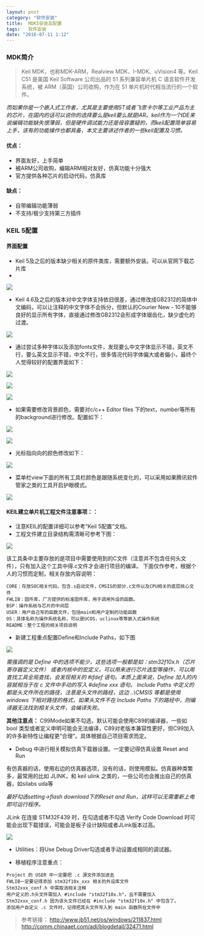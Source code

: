 ```yaml
---
layout: post
category: "软件安装"
title:  MDK5安装及配置
tags:   软件安装
date: "2016-07-11 1:12"
---
```



### MDK简介

> Keil MDK，也称MDK-ARM，Realview MDK、I-MDK、uVision4 等。Keil C51 是美国 Keil Software 公司出品的 51 系列兼容单片机 C 语言软件开发系统，被 ARM（英国）公司收购，作为在 51 单片机时代相当流行的一个软件。

*而如果你是一个嵌入式工作者，尤其是主要使用ST或者飞思卡尔等工业产品为主的芯片，在国内的话可以说你的选择要么是keil要么就是IAR。keil作为一个IDE来说编辑功能缺失恨薄弱，但是硬件调试能力还是毋容置疑的，而keil配置简单容易上手，该有的功能操作也都具备，本文主要讲述作者的一些keil配置及习惯。*

#### 优点：

- 界面友好，上手简单
- 被ARM公司收购，编辑ARM相对友好，仿真功能十分强大
- 官方提供各种芯片的启动代码，仿真库

#### 缺点：

- 自带编辑功能薄弱
- 不支持/极少支持第三方插件

<!-- more -->


### KEIL 5配置

#### 界面配置

- Keil 5及之后的版本缺少相关的原件类库，需要额外安装。可以从官网下载芯片库
- 
![](https://github.com/noparkinghere/noparkinghere.github.io/raw/master/_pic/2016-07-11-MDK5%E5%AE%89%E8%A3%85%E5%8F%8A%E9%85%8D%E7%BD%AE/Picture1.png)

- Keil 4.6及之后的版本对中文字体支持依旧很差，通过修改成GB2312的简体中文编码，可以让注释的中文字体不会拆分，但默认的Courier New - 10不能够良好的显示所有字体，直接通过修改GB2312会形成字体锯齿化，缺少虚化的过渡。

![](https://github.com/noparkinghere/noparkinghere.github.io/raw/master/_pic/2016-07-11-MDK5%E5%AE%89%E8%A3%85%E5%8F%8A%E9%85%8D%E7%BD%AE/Picture2.png)

- 通过尝试多种字体以及添加fonts文件，发现要么中文字体显示不错，英文不行，要么英文显示不错，中文不行，很多情况代码字体偏大或者偏小，最终个人觉得较好的配置界面如下：

![](https://github.com/noparkinghere/noparkinghere.github.io/raw/master/_pic/2016-07-11-MDK5%E5%AE%89%E8%A3%85%E5%8F%8A%E9%85%8D%E7%BD%AE/Picture3.png)

![](https://github.com/noparkinghere/noparkinghere.github.io/raw/master/_pic/2016-07-11-MDK5%E5%AE%89%E8%A3%85%E5%8F%8A%E9%85%8D%E7%BD%AE/Picture4.png)

![](https://github.com/noparkinghere/noparkinghere.github.io/raw/master/_pic/2016-07-11-MDK5%E5%AE%89%E8%A3%85%E5%8F%8A%E9%85%8D%E7%BD%AE/Picture5.png)

- 如果需要修改背景颜色，需要对c/c++ Editor files 下的text，number等所有的background进行修改。配置如下：

![](https://github.com/noparkinghere/noparkinghere.github.io/raw/master/_pic/2016-07-11-MDK5%E5%AE%89%E8%A3%85%E5%8F%8A%E9%85%8D%E7%BD%AE/Picture6.png)

![](https://github.com/noparkinghere/noparkinghere.github.io/raw/master/_pic/2016-07-11-MDK5%E5%AE%89%E8%A3%85%E5%8F%8A%E9%85%8D%E7%BD%AE/Picture7.png)

- 光标指向向的颜色修改如下：

![](https://github.com/noparkinghere/noparkinghere.github.io/raw/master/_pic/2016-07-11-MDK5%E5%AE%89%E8%A3%85%E5%8F%8A%E9%85%8D%E7%BD%AE/Picture8.png)

- 菜单栏view下面的所有工具栏颜色是跟随系统变化的，可以采用如果腾讯软件管家之类的工具开启护眼模式。

![](https://github.com/noparkinghere/noparkinghere.github.io/raw/master/_pic/2016-07-11-MDK5%E5%AE%89%E8%A3%85%E5%8F%8A%E9%85%8D%E7%BD%AE/Picture9.png)


#### KEIL建立单片机工程文件注意事项：：
- 注意KEIL的配置详细可以参考“Keil 5配置”文档。
- 工程文件建立目录结构需清晰可参考下图：

![](https://github.com/noparkinghere/noparkinghere.github.io/raw/master/_pic/2016-07-11-MDK5%E5%AE%89%E8%A3%85%E5%8F%8A%E9%85%8D%E7%BD%AE/Picture10.png)

该工具条中主要存放的是项目中需要使用到的C文件（注意并不包含任何头文件），只有加入这个工具中得.c文件才会进行项目的编译。
下面仅作参考，根据个人的习惯而定制，相关存放内容说明：
```
CORE：存放SOC相关代码，包含.s启动文件，CMSIS的部分.c文件以及CPU相关的底层核心文件
FWLIB：固件库，厂方提供的标准固件库，用于调用外设的函数。
BSP：操作系统与芯片的中间层
USER：用户自己写的函数文件，包括main和用户定制的功能函数
OS：具体名称为操作系统名称，可以是UCOS，uclinux等等嵌入式操作系统
README：整个工程的相关项目说明
```
- 新建工程重点配置Define和Include Paths，如下图

![](https://github.com/noparkinghere/noparkinghere.github.io/raw/master/_pic/2016-07-11-MDK5%E5%AE%89%E8%A3%85%E5%8F%8A%E9%85%8D%E7%BD%AE/Picture12.png)


*需强调的是 Define 中的选项不能少，这些选项一般都是如：stm32f10x.h（芯片寄存器定义文件） 或者内核中的宏定义，可以用来进行芯片选型等操作，可以用查找工具全局查找，会发现相关的 #ifdef 语句。本质上面来说，Define 加入的内容就相当于在 c 文件中手动的写入 #define xxx 语句。
Include Paths 中定义的都是头文件所在的路径，注意是头文件的路经，这边 ..\CMSIS 等都是使用 windows 下相对路径的格式，如果头文件不在 Include Paths 下的路经中，则编译器无法找到相关头文件，会编译失败。*

**其他注意点：**
C99Mode如果不勾选，默认可能会使用C89的编译器，一些如 bool 类型或者定义申明可能会无法编译，C89对老版本兼容性更好，但C99加入的许多新特性让编程更“合理”。具体根据自己项目需求而定。

- Debug 中进行相关模拟仿真下载器设置。一定要记得仿真设置 Reset and Run

有仿真器的话，使用右边的仿真器选项，没有的话，则使用模拟。仿真器种类繁多，最常用的比如 JLINK，和 keil ulink 之类的，一些公司也会推出自己的仿真器，如silabs uda等

*最好勾选setting->flash download下的Reset and Run，这样可以无需重新上电即可运行程序。*

JLink 在连接 STM32F439 时，在勾选或者不勾选 Verify Code Download 时可能会出现下载错误，可能会是板子设计缺陷或者JLink版本过高。

![](https://github.com/noparkinghere/noparkinghere.github.io/raw/master/_pic/2016-07-11-MDK5%E5%AE%89%E8%A3%85%E5%8F%8A%E9%85%8D%E7%BD%AE/Picture11.png)

- Utilities：将Use Debug Driver勾选或者手动设置成相同的调试器。

- 移植程序注意重点：

```ssh
Project 的 USER 中一定要把 .c 源文件添加进去 
FWLIB一定要记得添加 stm32f10x_xxx 相关的外设库文件
Stm32xxx_conf.h 中需取消相关注释
用户定义的.h头文件需加入 #include "stm32f10x.h"，且不需要加入 Stm32xxx_conf.h 因为该头文件已经在 #include "stm32f10x.h" 中包含了。
添加用户自定义 .c 文件时，记得把其头文件写入到 main 函数所在文件中
```


> 参考链接：
> http://www.jb51.net/os/windows/211837.html
> http://comm.chinaaet.com/adi/blogdetail/32471.html

